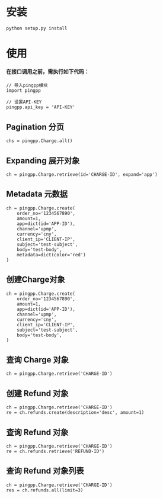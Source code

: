 # 安装
    python setup.py install

# 使用
#### 在接口调用之前，需执行如下代码：
    // 导入pingpp模块
    import pingpp
    
    // 设置API-KEY
    pingpp.api_key = 'API-KEY'

## Pagination 分页
    chs = pingpp.Charge.all()

## Expanding 展开对象
    ch = pingpp.Charge.retrieve(id='CHARGE-ID', expand='app')

## Metadata 元数据
    ch = pingpp.Charge.create(
        order_no='1234567890',
        amount=1,
        app=dict(id='APP-ID'),
        channel='upmp',
        currency='cny',
        client_ip='CLIENT-IP',
        subject='test-subject',
        body='test-body',
        metadata=dict(color='red')
    )

## 创建Charge对象
    ch = pingpp.Charge.create(
        order_no='1234567890',
        amount=1,
        app=dict(id='APP-ID'),
        channel='upmp',
        currency='cny',
        client_ip='CLIENT-IP',
        subject='test-subject',
        body='test-body',
    )
    
## 查询 Charge 对象
    ch = pingpp.Charge.retrieve('CHARGE-ID')
    
## 创建 Refund 对象
    ch = pingpp.Charge.retrieve('CHARGE-ID')
    re = ch.refunds.create(description='desc', amount=1)
    
## 查询 Refund 对象
    ch = pingpp.Charge.retrieve('CHARGE-ID')
    re = ch.refunds.retrieve('REFUND-ID')
    
## 查询 Refund 对象列表
    ch = pingpp.Charge.retrieve('CHARGE-ID')
    res = ch.refunds.all(limit=3)
    